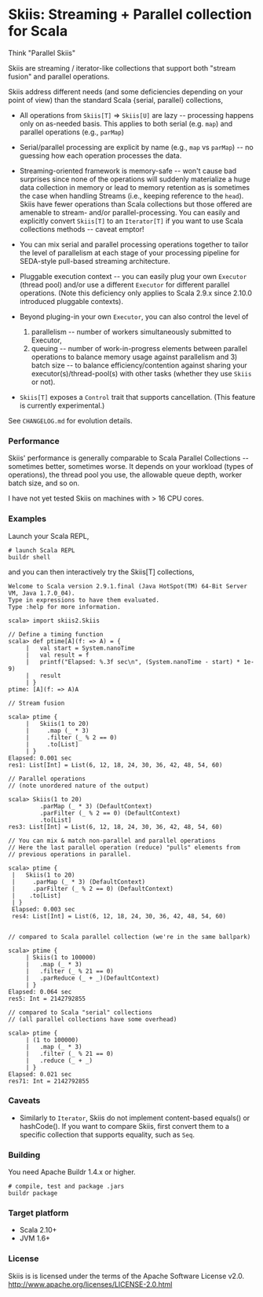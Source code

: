Skiis: Streaming + Parallel collection for Scala
================================================

Think "Parallel Skiis"

Skiis are streaming / iterator-like collections that support both
"stream fusion" and parallel operations.

Skiis address different needs (and some deficiencies depending on your point of
view) than the standard Scala {serial, parallel} collections,

* All operations from `Skiis[T]` => `Skiis[U]` are lazy -- processing
  happens only on as-needed basis.  This applies to both serial (e.g. `map`) and
  parallel operations (e.g., `parMap`)

* Serial/parallel processing are explicit by name (e.g., `map` vs `parMap`) --
  no guessing how each operation processes the data.

* Streaming-oriented framework is memory-safe -- won't cause bad surprises
  since none of the operations will suddenly materialize a huge data collection
  in memory or lead to memory retention as is sometimes the case when handling
  Streams (i.e., keeping reference to the `head`).  Skiis have fewer operations
  than Scala collections but those offered are amenable to stream-  and/or
  parallel-processing.  You can easily and explicitly convert `Skiis[T]` to an
  `Iterator[T]` if you want to use Scala collections methods -- caveat emptor!

* You can mix serial and parallel processing operations together to tailor the
  level of parallelism at each stage of your processing pipeline for SEDA-style
  pull-based streaming architecture.

* Pluggable execution context -- you can easily plug your own `Executor`
  (thread pool) and/or use a different `Executor` for different parallel operations.
  (Note this deficiency only applies to Scala 2.9.x since 2.10.0
  introduced pluggable contexts).

* Beyond pluging-in your own `Executor`, you can also control the level of
  1) parallelism -- number of workers simultaneously submitted to Executor,
  2) queuing -- number of work-in-progress elements between parallel operations
  to balance memory usage against parallelism and 3) batch size -- to balance
  efficiency/contention against sharing your executor(s)/thread-pool(s)
  with other tasks (whether they use `Skiis` or not).

* `Skiis[T]` exposes a `Control` trait that supports cancellation.
  (This feature is currently experimental.)

See `CHANGELOG.md` for evolution details.

### Performance ###

Skiis' performance is generally comparable to Scala Parallel Collections --
sometimes better, sometimes worse. It depends on your workload (types of
operations), the thread pool you use, the allowable queue depth, worker batch
size, and so on.

I have not yet tested Skiis on machines with > 16 CPU cores.

### Examples ###

Launch your Scala REPL,

    # launch Scala REPL
    buildr shell

and you can then interactively try the Skiis[T] collections,

    Welcome to Scala version 2.9.1.final (Java HotSpot(TM) 64-Bit Server VM, Java 1.7.0_04).
    Type in expressions to have them evaluated.
    Type :help for more information.

    scala> import skiis2.Skiis

    // Define a timing function
    scala> def ptime[A](f: => A) = {
         |   val start = System.nanoTime
         |   val result = f
         |   printf("Elapsed: %.3f sec\n", (System.nanoTime - start) * 1e-9)
         |   result
         | }
    ptime: [A](f: => A)A

    // Stream fusion

    scala> ptime {
         |   Skiis(1 to 20)
         |     .map (_ * 3)
         |     .filter (_ % 2 == 0)
         |     .to[List]
         | }
    Elapsed: 0.001 sec
    res1: List[Int] = List(6, 12, 18, 24, 30, 36, 42, 48, 54, 60)

    // Parallel operations
    // (note unordered nature of the output)

    scala> Skiis(1 to 20)
             .parMap (_ * 3) (DefaultContext)
             .parFilter (_ % 2 == 0) (DefaultContext)
             .to[List]
    res3: List[Int] = List(6, 12, 18, 24, 30, 36, 42, 48, 54, 60)

    // You can mix & match non-parallel and parallel operations
    // Here the last parallel operation (reduce) "pulls" elements from
    // previous operations in parallel.

    scala> ptime {
     |   Skiis(1 to 20)
     |     .parMap (_ * 3) (DefaultContext)
     |     .parFilter (_ % 2 == 0) (DefaultContext)
     |    .to[List]
     | }
     Elapsed: 0.003 sec
     res4: List[Int] = List(6, 12, 18, 24, 30, 36, 42, 48, 54, 60)


    // compared to Scala parallel collection (we're in the same ballpark)

    scala> ptime {
         | Skiis(1 to 100000)
         |   .map (_ * 3)
         |   .filter (_ % 21 == 0)
         |   .parReduce (_ + _)(DefaultContext)
         | }
    Elapsed: 0.064 sec
    res5: Int = 2142792855

    // compared to Scala "serial" collections
    // (all parallel collections have some overhead)

    scala> ptime {
         | (1 to 100000)
         |   .map (_ * 3)
         |   .filter (_ % 21 == 0)
         |   .reduce (_ + _)
         | }
    Elapsed: 0.021 sec
    res71: Int = 2142792855

### Caveats ###

* Similarly to `Iterator`, Skiis do not implement content-based equals() or hashCode().
  If you want to compare Skiis, first convert them to a specific collection that supports
  equality, such as `Seq`.

### Building ###

You need Apache Buildr 1.4.x or higher.

    # compile, test and package .jars
    buildr package

### Target platform ###

* Scala 2.10+
* JVM 1.6+

### License ###

Skiis is is licensed under the terms of the Apache Software License v2.0.
<http://www.apache.org/licenses/LICENSE-2.0.html>

